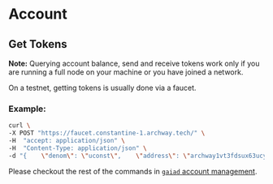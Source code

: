 # Account

## Get Tokens

**Note:** Querying account balance, send and receive tokens work only if you are running a full node on your machine or you have joined a network.

On a testnet, getting tokens is usually done via a faucet.

### Example:
```bash
curl \
-X POST "https://faucet.constantine-1.archway.tech/" \
-H  "accept: application/json" \
-H  "Content-Type: application/json" \
-d "{    \"denom\": \"uconst\",    \"address\": \"archway1vt3fdsux63ucyndhk6gsx7rgn2495kwsmr9mxx\"}"
```

Please checkout the rest of the commands in [`gaiad` account management](https://github.com/cosmos/gaia/blob/main/docs/resources/gaiad.md#get-tokens).